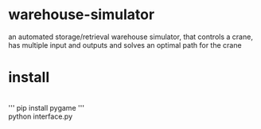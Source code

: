 # warehouse-simulator
an automated storage/retrieval warehouse simulator, that controls a crane, has multiple input and outputs and solves an optimal path for the crane
<br>
# install
<br>
'''
pip install pygame
'''
<br>
python interface.py
